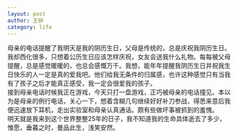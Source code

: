 ```yaml
---
layout: post
author: 王研
category: life
---
```

母亲的电话提醒了我明天是我的阴历生日，父母是传统的，总是庆祝我阴历生日。我却西化很多，只想着公历生日应该怎样庆祝，女友会送我什么礼物。每每被父母提醒，总是感觉暖暖的，也总会感慨万千。我想，能年年提醒我阴历生日并祝我生日快乐的人一定是真的爱我吧。他们给我无条件的归属感，也许这种感觉只有当我有了孩子之后才能真正感受，我一定会很爱我的孩子。  
接到母亲电话时候我正在游戏，今天只打一盘游戏，正巧被母亲的电话撞见。本以为是母亲的例行电话，关心一下，想着含糊几句继续好好补刀参战，得悉来意后我便迅速放下耳机，走出实验室和母亲认真通话。颇有些做坏事被抓到的羞愧。  
明天就是我来到这个世界整整25年的日子，我不知道我的生命具体逝去了多少，惟愿，垂暮之时，曼品此生，浅笑安然。